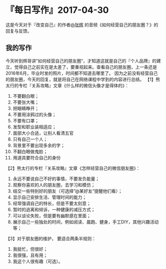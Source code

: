 # 『每日写作』2017-04-30

这是今天对于『改变自己』的作者[@张辉](http://weibo.com/forestsong) 的音频《如何经营自己的朋友圈？》的回复与反馈。

## 我的写作

今天听到辉哥讲”如何经营自己的朋友圈“，才知道这就是自己的『个人品牌』的建立，觉得自己之前实在是太差了，要重视起来。查看自己的朋友圈，上一条还是2016年6月，毕业时发的照片，时间都不知道去哪里了。
因为之前没有经营自己的朋友圈，今天的回复，就是将自己在网络课程中学到的内容进行总结。
【1】熊太行的专栏『关系攻略』文章《什么样的微信头像才是得体的》：
1. 不要翻白眼；
2. 不要张大嘴；
3. 把眼睛睁开；
4. 不要用涂鸦过的头像；
5. 不要有口罩；
6. 发型和职业装相适应；
7. 面部大小合适，让别人看清五官
8. 只有自己一个人；
9. 背景里不要出现多余的字；
10. 不翻白眼做鬼脸；
11. 用道具要符合自己的身份

【2】熊太行的专栏『关系攻略』文章《怎样经营自己的微信朋友圈》：

1. 永远不要说自己不好的事情，不要发负能量；
2. 观察你喜欢的人的朋友圈，去学习和模仿；
3. 结交一些特别好的朋友（可选择”@某好友“提醒他们看）；
4. 显示自己安排生活、管理时间的能力；
5. 经常强调自己的特长，但是不要太刻意；
6. 暂时的逃离和倾诉，一种健康的减压方式；
7. 可以谈论失败，但是要有幽默感在里面；
8. 展示自己一些独处的时间，例如阅读、晨跑、健身，手工DIY，其他兴趣活动等；

【3】对于朋友圈的维护， 要适合两条半规则：
1. 我挺忙，但很好；
2. 我很强，且有用；
3. 我这个人很有趣（可选）。